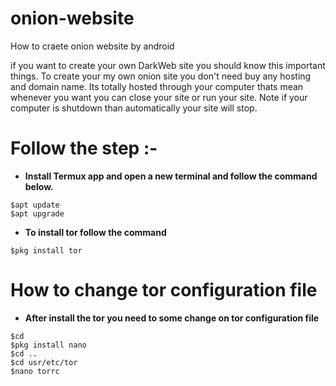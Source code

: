 # onion-website
How to craete onion website by android

if  you want to create your own DarkWeb site you should know this important things. To create your my own onion site you don't need buy any hosting and domain name.
Its totally hosted through your computer thats mean whenever you want you can close your site or run your site.
Note if your computer is shutdown than automatically your site will stop.

# Follow the step :-

* **Install Termux app and open a new terminal and follow the command below.**

```
$apt update 
$apt upgrade
```

* **To install tor follow the command**

```
$pkg install tor
```

# How to change tor configuration file

* **After install the tor you need to some change on tor configuration file**

```
$cd
$pkg install nano
$cd ..
$cd usr/etc/tor
$nano torrc
```

